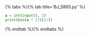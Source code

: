 {% tabs %}{% tab title='BJ_5893.py' %}

```py
a = int(input(), 2)
print(bin(a * 17)[2:])
```

{% endtab %}{% endtabs %}

